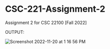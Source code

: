# CSC-221-Assignment-2
Assignment 2 for CSC 22100 [Fall 2022]

OUTPUT:

![Screenshot 2022-11-20 at 1 16 56 PM](https://user-images.githubusercontent.com/80214490/202918900-0cb44f6a-655e-4eb5-a59d-05758d775834.png)

